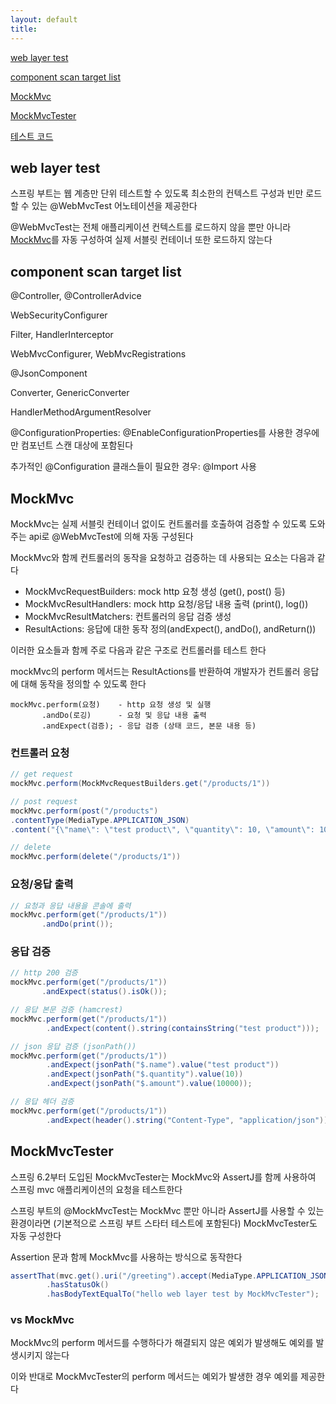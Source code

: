 ```yaml
---
layout: default
title:
---
```


[web layer test](#web-layer-test)

[component scan target list](#component-scan-target-list)

[MockMvc](#mockmvc)

[MockMvcTester](#mockmvctester)

[테스트 코드](../src/test/java/hansanhha/slice/WebSliceTest.java)


## web layer test

스프링 부트는 웹 계층만 단위 테스트할 수 있도록 최소한의 컨텍스트 구성과 빈만 로드할 수 있는 @WebMvcTest 어노테이션을 제공한다

@WebMvcTest는 전체 애플리케이션 컨텍스트를 로드하지 않을 뿐만 아니라 [MockMvc](#mockmvc)를 자동 구성하여 실제 서블릿 컨테이너 또한 로드하지 않는다

## component scan target list

@Controller, @ControllerAdvice

WebSecurityConfigurer

Filter, HandlerInterceptor

WebMvcConfigurer, WebMvcRegistrations

@JsonComponent

Converter, GenericConverter

HandlerMethodArgumentResolver

@ConfigurationProperties: @EnableConfigurationProperties를 사용한 경우에만 컴포넌트 스캔 대상에 포함된다

추가적인 @Configuration 클래스들이 필요한 경우: @Import 사용 

## MockMvc

MockMvc는 실제 서블릿 컨테이너 없이도 컨트롤러를 호출하여 검증할 수 있도록 도와주는 api로 @WebMvcTest에 의해 자동 구성된다

MockMvc와 함께 컨트롤러의 동작을 요청하고 검증하는 데 사용되는 요소는 다음과 같다
- MockMvcRequestBuilders: mock http 요청 생성 (get(), post() 등)
- MockMvcResultHandlers: mock http 요청/응답 내용 출력 (print(), log())
- MockMvcResultMatchers: 컨트롤러의 응답 검증 생성
- ResultActions: 응답에 대한 동작 정의(andExpect(), andDo(), andReturn())

이러한 요소들과 함께 주로 다음과 같은 구조로 컨트롤러를 테스트 한다

mockMvc의 perform 메서드는 ResultActions를 반환하여 개발자가 컨트롤러 응답에 대해 동작을 정의할 수 있도록 한다

```text
mockMvc.perform(요청)    - http 요청 생성 및 실행
       .andDo(로깅)      - 요청 및 응답 내용 출력
       .andExpect(검증); - 응답 검증 (상태 코드, 본문 내용 등)
```

### 컨트롤러 요청

```java
// get request
mockMvc.perform(MockMvcRequestBuilders.get("/products/1"))

// post request
mockMvc.perform(post("/products")
.contentType(MediaType.APPLICATION_JSON)
.content("{\"name\": \"test product\", \"quantity\": 10, \"amount\": 10000}"))

// delete
mockMvc.perform(delete("/products/1"))
```

### 요청/응답 출력

```java
// 요청과 응답 내용을 콘솔에 출력
mockMvc.perform(get("/products/1"))
       .andDo(print()); 
```


### 응답 검증

```java
// http 200 검증
mockMvc.perform(get("/products/1"))
       .andExpect(status().isOk()); 

// 응답 본문 검증 (hamcrest)
mockMvc.perform(get("/products/1"))
        .andExpect(content().string(containsString("test product")));

// json 응답 검증 (jsonPath())
mockMvc.perform(get("/products/1"))
        .andExpect(jsonPath("$.name").value("test product"))
        .andExpect(jsonPath("$.quantity").value(10))
        .andExpect(jsonPath("$.amount").value(10000));

// 응답 헤더 검증
mockMvc.perform(get("/products/1"))
        .andExpect(header().string("Content-Type", "application/json"));
```


## MockMvcTester

스프링 6.2부터 도입된 MockMvcTester는 MockMvc와 AssertJ를 함께 사용하여 스프링 mvc 애플리케이션의 요청을 테스트한다

스프링 부트의 @MockMvcTest는 MockMvc 뿐만 아니라 AssertJ를 사용할 수 있는 환경이라면 (기본적으로 스프링 부트 스타터 테스트에 포함된다) MockMvcTester도 자동 구성한다

Assertion 문과 함께 MockMvc를 사용하는 방식으로 동작한다

```java
assertThat(mvc.get().uri("/greeting").accept(MediaType.APPLICATION_JSON_VALUE))
        .hasStatusOk()
        .hasBodyTextEqualTo("hello web layer test by MockMvcTester");
```

### vs MockMvc

MockMvc의 perform 메서드를 수행하다가 해결되지 않은 예외가 발생해도 예외를 발생시키지 않는다

이와 반대로 MockMvcTester의 perform 메서드는 예외가 발생한 경우 예외를 제공한다
